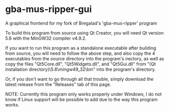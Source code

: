 # gba-mus-ripper-gui
A graphical frontend for my fork of Bregalad's 'gba-mus-ripper' program

To build this program from source using Qt Creator, you will need Qt version 5.6 with the MinGW32 compiler v4.9.2.

If you want to run this program as a standalone executable after building from source, you will need to follow the above step,
and also copy the 4 executables from the source directory into the program's irectory, as well as copy the files
"Qt5Core.dll", "Qt5Widgets.dll", and "Qt5Gui.dll" from "(Qt installation directory)\5.6\mingw49_32\bin\" into the program's directory.

Or, if you don't want to go through all that trouble, simply download the latest release from the "Releases" tab of this page.

NOTE: Currently this program only works properly under Windows, I do not know if Linux support will be possible to add due to the way
this program works.
